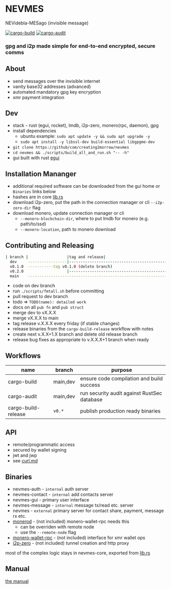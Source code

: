 # NEVMES

NEVidebla-MESago (invisible message)

[![cargo-build](https://github.com/creating2morrow/nevmes/actions/workflows/rust.yml/badge.svg?branch=main)](https://github.com/creating2morrow/nevmes/actions/workflows/rust.yml)
[![cargo-audit](https://github.com/creating2morrow/nevmes/actions/workflows/audit.yml/badge.svg?branch=main)](https://github.com/creating2morrow/nevmes/actions/workflows/audit.yml)

### gpg and i2p made simple for end-to-end encrypted, secure comms

## About

* send messages over the invisible internet
* vanity base32 addresses (advanced)
* automated mandatory gpg key encryption
* xmr payment integration

## Dev

* stack - rust (egui, rocket), lmdb, i2p-zero, monero(rpc, daemon), gpg
* install dependencies
    * ubuntu example: `sudo apt update -y && sudo apt upgrade -y`
    * `sudo apt install -y libssl-dev build-essential libgpgme-dev`
* `git clone https://github/com/creating2morrow/nevmes`
* `cd nevmes && ./scripts/build_all_and_run.sh "-- -h"`
* gui built with rust [egui](https://docs.rs/egui/latest/egui/)

## Installation Mananger

* additional required software can be downloaded from the gui home or `Binaries` links below
* hashes are in core [lib.rs](./nevmes-core/src/lib.rs)
* download i2p-zero, put the path in the connection manager or cli `--i2p-zero-dir` flag
* download monero, update connection manager or cli
  * `--monero-blockchain-dir`, where to put lmdb for monero (e.g. path/to/ssd)
  * `--monero-location`, path to monero download

## Contributing and Releasing

```bash
| branch |                 |tag and release|
  dev     -----------------|-------------------------------------------->
  v0.1.0  -----------tag v0.1.0 (delete branch)
  v0.2.0                   |-------------------------------------------->
  main    -------------------------------------------------------------->
```

* code on dev branch
* run `./scripts/fmtall.sh` before committing
* pull request to dev branch
* todo => `TODO(name): detailed work`
* docs on all `pub fn` and `pub struct`
* merge dev to vX.X.X
* merge vX.X.X to main
* tag release v.X.X.X every friday (if stable changes)
* release binaries from the `cargo-build-release` workflow with notes
* create next v.X.X+1.X branch and delete old release branch
* release bug fixes as appropriate to v.X.X.X+1 branch when ready

## Workflows

|name                | branch   | purpose                                     |
|--                  |--        |--                                           |
|cargo-build         | main,dev | ensure code compilation and build success   |
|cargo-audit         | main,dev | run security audit against RustSec database |
|cargo-build-release | `v0.*`   | publish production ready binaries           |

## API

* remote/programmatic access
* secured by wallet signing
* jwt and jwp
* see [curl.md](./docs/curl.md)

## Binaries

* nevmes-auth - `internal` auth server
* nevmes-contact - `internal` add contacts server
* nevmes-gui - primary user interface
* nevmes-message - `internal` message tx/read etc. server
* nevmes - `external` primary server for contact share, payment, message rx etc.
* [monerod](https://www.getmonero.org/downloads/#cli) - (not included) monero-wallet-rpc needs this
    * can be overriden with remote node
    * use the `--remote-node` flag
* [monero-wallet-rpc](https://www.getmonero.org/downloads/#cli) - (not included) interface for xmr wallet ops
* [i2p-zero](https://github.com/creating2morrow/i2p-zero/releases/tag/v1.21-nevmes) - (not included) tunnel creation and http proxy

most of the complex logic stays in nevmes-core, exported from [lib.rs](./nevmes-core/src/lib.rs)

## Manual

[the manual](./docs/man.md)
